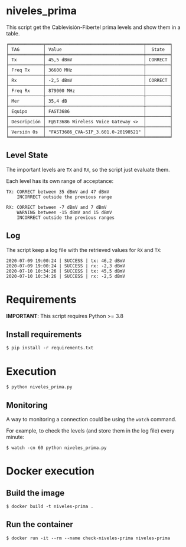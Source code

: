 # niveles_prima

This script get the Cablevisión-Fibertel prima levels and show them in a table.

    ╒═════════════╤═════════════════════════════════════╤═════════╕
    │ TAG         │ Value                               │  State  │
    ╞═════════════╪═════════════════════════════════════╪═════════╡
    │ Tx          │ 45,5 dBmV                           │ CORRECT │
    ├─────────────┼─────────────────────────────────────┼─────────┤
    │ Freq Tx     │ 36600 MHz                           │         │
    ├─────────────┼─────────────────────────────────────┼─────────┤
    │ Rx          │ -2,5 dBmV                           │ CORRECT │
    ├─────────────┼─────────────────────────────────────┼─────────┤
    │ Freq Rx     │ 879000 MHz                          │         │
    ├─────────────┼─────────────────────────────────────┼─────────┤
    │ Mer         │ 35,4 dB                             │         │
    ├─────────────┼─────────────────────────────────────┼─────────┤
    │ Equipo      │ FAST3686                            │         │
    ├─────────────┼─────────────────────────────────────┼─────────┤
    │ Descripción │ F@ST3686 Wireless Voice Gateway <>  │         │
    ├─────────────┼─────────────────────────────────────┼─────────┤
    │ Versión Os  │ "FAST3686_CVA-SIP_3.601.0-20190521" │         │
    ╘═════════════╧═════════════════════════════════════╧═════════╛

## Level State

The important levels are `TX` and `RX`, so the script just evaluate them.

Each level has its own range of acceptance:

    TX: CORRECT between 35 dBmV and 47 dBmV
        INCORRECT outside the previous range
    
    RX: CORRECT between -7 dBmV and 7 dBmV
        WARNING between -15 dBmV and 15 dBmV
        INCORRECT outside the previous ranges

## Log

The script keep a log file with the retrieved values for `RX` and `TX`:

    2020-07-09 19:00:24 | SUCCESS | tx: 46,2 dBmV
    2020-07-09 19:00:24 | SUCCESS | rx: -2,3 dBmV
    2020-07-10 10:34:26 | SUCCESS | tx: 45,5 dBmV
    2020-07-10 10:34:26 | SUCCESS | rx: -2,5 dBmV

# Requirements

**IMPORTANT**: This script requires Python >= 3.8

## Install requirements

    $ pip install -r requirements.txt

# Execution

    $ python niveles_prima.py

## Monitoring

A way to monitoring a connection could be using the `watch` command.

For example, to check the levels (and store them in the log file) every minute:

    $ watch -cn 60 python niveles_prima.py

# Docker execution

## Build the image

    $ docker build -t niveles-prima .

## Run the container

    $ docker run -it --rm --name check-niveles-prima niveles-prima
